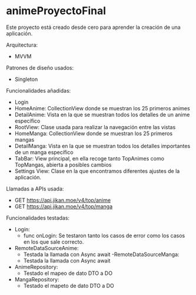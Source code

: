 # animeProyectoFinal
Este proyecto está creado desde cero para aprender la creación de una aplicación.

Arquitectura:
- MVVM

Patrones de diseño usados:
- Singleton


Funcionalidades añadidas:
- Login
- HomeAnime: CollectionView donde se muestran los 25 primeros animes
- DetailAnime: Vista en la que se muestran todos los detalles de un anime 
específico
- RootView: Clase usada para realizar la navegación entre las vistas
- HomeManga: CollectionView donde se muestran los 25 primeros mangas
- DetailManga: Vista en la que se muestran todos los detalles importantes 
de un manga específico
- TabBar: View principal, en ella recoge tanto TopAnimes como TopMangas, 
abierta a posibles cambios
- Settings View: Clase en la que encontramos diferentes ajustes de la 
aplicación.

Llamadas a APIs usada: 
- GET https://api.jikan.moe/v4/top/anime
- GET https://api.jikan.moe/v4/top/manga

Funcionalidades testadas:
- Login:
	- func onLogin: Se testaron tanto los casos de error como los 
casos en los que sale correcto.
- RemoteDataSourceAnime:
	- Testada la llamada con Async await
-RemoteDataSourceManga:
	- Testada la llamada con Async await
- AnimeRepository:
	- Testado el mapeo de dato DTO a DO
- MangaRepository:
	- Testado el mapeto de dato DTO a DO
